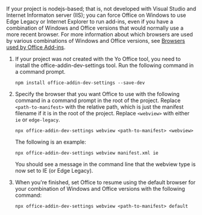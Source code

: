 If your project is nodejs-based; that is, not developed with Visual Studio and Internet Informaton server (IIS); you can force Office on Windows to use Edge Legacy or Internet Explorer to run add-ins, even if you have a combination of Windows and Office versions that would normally use a more recent browser. For more information about which browsers are used by various combinations of Windows and Office versions, see [Browsers used by Office Add-ins](../concepts/browsers-used-by-office-web-add-ins.md).

1. If your project was *not* created with the Yo Office tool, you need to install the office-addin-dev-settings tool. Run the following command in a command prompt.

    ```command&nbsp;line
    npm install office-addin-dev-settings --save-dev
    ```

1. Specify the browser that you want Office to use with the following command in a command prompt in the root of the project. Replace `<path-to-manifest>` with the relative path, which is just the manifest filename if it is in the root of the project. Replace `<webview>` with either `ie` or `edge-legacy`.

    ```command&nbsp;line
    npx office-addin-dev-settings webview <path-to-manifest> <webview>
    ```

    The following is an example:

    ```command&nbsp;line
    npx office-addin-dev-settings webview manifest.xml ie
    ```

    You should see a message in the command line that the webview type is now set to IE (or Edge Legacy).

1. When you're finished, set Office to resume using the default browser for your combination of Windows and Office versions with the following command:

    ```command&nbsp;line
    npx office-addin-dev-settings webview <path-to-manifest> default
    ```
